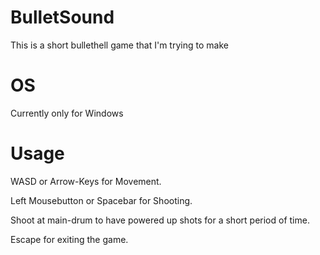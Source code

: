 # BulletSound
This is a short bullethell game that I'm trying to make

# OS
Currently only for Windows

# Usage
WASD or Arrow-Keys for Movement.

Left Mousebutton or Spacebar for Shooting.

Shoot at main-drum to have powered up shots for a short period of time.

Escape for exiting the game.
